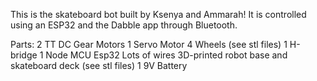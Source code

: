 This is the skateboard bot built by Ksenya and Ammarah!
It is controlled using an ESP32 and the Dabble app through Bluetooth. 

Parts:
2 TT DC Gear Motors
1 Servo Motor
4 Wheels (see stl files)
1 H-bridge
1 Node MCU Esp32
Lots of wires
3D-printed robot base and skateboard deck (see stl files)
1 9V Battery 
